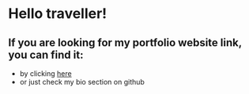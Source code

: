 # Hello traveller!

## If you are looking for my portfolio website link, you can find it:
- by clicking [here](http://vsasnouski.me)
- or just check my bio section on github
